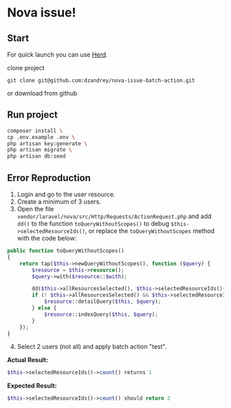 # Nova issue!

## Start

For quick launch you can use [Herd](https://herd.laravel.com/).


clone project 
```
git clone git@github.com:dzandrey/nova-issue-batch-action.git
```
or download from github

## Run project
```bash
composer install \
cp .env.example .env \
php artisan key:generate \
php artisan migrate \
php artisan db:seed
```

## Error Reproduction
1. Login and go to the user resource.
2. Create a minimum of 3 users.
3. Open the file `vendor/laravel/nova/src/Http/Requests/ActionRequest.php` and add `dd()` to the function `toQueryWithoutScopes()` to debug `$this->selectedResourceIds()`, or replace the `toQueryWithoutScopes` method with the code below:

```php
public function toQueryWithoutScopes()
{
    return tap($this->newQueryWithoutScopes(), function ($query) {
        $resource = $this->resource();
        $query->with($resource::$with);

        dd($this->allResourcesSelected(), $this->selectedResourceIds()->count(), $this->selectedResourceIds());
        if (! $this->allResourcesSelected() && $this->selectedResourceIds()->count() === 1) {
            $resource::detailQuery($this, $query);
        } else {
            $resource::indexQuery($this, $query);
        }
    });
}
```

4. Select 2 users (not all) and apply batch action "test".

**Actual Result:**
```php
$this->selectedResourceIds()->count() returns 1
```

**Expected Result:**
```php
$this->selectedResourceIds()->count() should return 2
```
